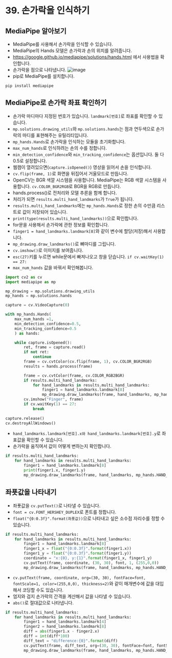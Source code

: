 # 39. 손가락을 인식하기
## MediaPipe 알아보기
* MediaPipe를 사용해서 손가락을 인식할 수 있습니다.
* MediaPipe의 Hands 모델은 손가락과 손의 위치를 알려줍니다.
* https://google.github.io/mediapipe/solutions/hands.html 에서 사용법을 확인합니다.
* 손가락을 점으로 나타냅니다.
![image](https://user-images.githubusercontent.com/76088532/146646503-670e339c-87ca-4741-adb9-9391607c0fe3.png)
* pip로 MediaPipe를 설치합니다.
```
pip install mediapipe
```

## MediaPipe로 손가락 좌표 확인하기
* 손가락 마디마다 지정된 번호가 있습니다. ```landmark[번호]```로 좌표를 확인할 수 있습니다. 
* ```mp.solutions.drawing_utils```와 ```mp.solutions.hands```는 점과 연두색으로 손가락의 마디를 표현해주는 유틸리티입니다.
* ```mp_hands.Hands```로 손가락을 인식하는 모듈을 초기화합니다.
* ```max_num_hands```로 인식하려는 손의 수를 정합니다.
* ```min_detection_confidence```와 ```min_tracking_confidence```는 옵션입니다. 둘 다 0.5로 설정합니다.
* 웹캠이 열려있으면(```capture.isOpened()```) 영상을 읽어서 손을 인식합니다. 
* ```cv.flip(frame, 1)```로 화면을 뒤집어서 거울모드로 만듭니다.
* OpenCV는 BGR 색깔 시스템을 사용합니다. MediaPipe는 RGB 색깔 시스템을 사용합니다. ```cv.COLOR_BGR2RGB```로 BGR을 RGB로 만듭니다.
* hands.process()로 전처리와 모델 추론을 함께 합니다.
* 처리가 되면 ```results.multi_hand_landmarks```가 ```True```가 됩니다.
* ```results.multi_hand_landmarks```에는 ```mp_hands.Hands```로 정한 손의 수만큼 리스트로 값이 저장되어 있습니다.
* ```print(type(results.multi_hand_landmarks))```으로 확인합니다.
* for문을 사용해서 손가락에 관한 정보를 확인합니다.
* ```finger1 = hand_landmarks.landmark[8]```와 같이 변수에 할당(저장)해서 사용합니다.
* ```mp_drawing.draw_landmarks()```로 뼈마디를 그립니다.
* ```cv.imshow()```로 이미지를 보여줍니다.
* ```esc(27)```키를 누르면 while문에서 빠져나오고 창을 닫습니다. ```if cv.waitKey(1) == 27:```
* ```max_num_hands``` 값을 바꿔서 확인해봅니다.
```python
import cv2 as cv
import mediapipe as mp

mp_drawing = mp.solutions.drawing_utils
mp_hands = mp.solutions.hands

capture = cv.VideoCapture(0)

with mp_hands.Hands(
    max_num_hands =1,
    min_detection_confidence=0.5,
    min_tracking_confidence=0.5
    ) as hands:

    while capture.isOpened():
        ret, frame = capture.read()
        if not ret:
            continue
        frame = cv.cvtColor(cv.flip(frame, 1), cv.COLOR_BGR2RGB)
        results = hands.process(frame)

        frame = cv.cvtColor(frame, cv.COLOR_RGB2BGR)
        if results.multi_hand_landmarks:
            for hand_landmarks in results.multi_hand_landmarks:
                finger1 = hand_landmarks.landmark[8]             
                mp_drawing.draw_landmarks(frame, hand_landmarks, mp_hands.HAND_CONNECTIONS)
        cv.imshow("Finger", frame)
        if cv.waitKey(1) == 27:
            break
        
capture.release()
cv.destroyAllWindows()
```
  
* ```hand_landmarks.landmark[번호].x와 hand_landmarks.landmark[번호].y```로 좌표값을 확인할 수 있습니다.
* 손가락을 움직여서 값이 어떻게 변하는지 확인합니다. 
```python
if results.multi_hand_landmarks:
    for hand_landmarks in results.multi_hand_landmarks:
        finger1 = hand_landmarks.landmark[8]
        print(finger1.x, finger1.y)
        mp_drawing.draw_landmarks(frame, hand_landmarks, mp_hands.HAND_CONNECTIONS)
```

## 좌푯값을 나타내기
* 좌푯값을 ```cv.putText()```로 나타낼 수 있습니다.
* ```font = cv.FONT_HERSHEY_DUPLEX```로 폰트를 정합니다.
* ```float("{0:0.3f}".format(좌푯값))```으로 나타내고 싶은 소수점 자리수를 정할 수 있습니다.
```python
if results.multi_hand_landmarks:
    for hand_landmarks in results.multi_hand_landmarks:
        finger1 = hand_landmarks.landmark[8]
        finger1_x = float("{0:0.3f}".format(finger1.x))
        finger1_y = float("{0:0.3f}".format(finger1.y))
        coordinate = "x:{0}, y:{1}".format(finger1_x, finger1_y)
        cv.putText(frame, coordinate, (30, 30), font, 1, (255,0,0))
        mp_drawing.draw_landmarks(frame, hand_landmarks, mp_hands.HAND_CONNECTIONS)

```
* ```cv.putText(frame, coordinate, org=(30, 30), fontFace=font, fontScale=1, color=(255,0,0), thickness=2)```와 같이 매개변수에 값을 대입해서 코딩할 수도 있습니다.
* 엄지와 검지 손가락의 간격을 계산해서 값을 나타낼 수 있습니다.
* ```abs()```로 절대값으로 나타냅니다.
```python
if results.multi_hand_landmarks:
    for hand_landmarks in results.multi_hand_landmarks:
        finger1 = hand_landmarks.landmark[4]
        finger2 = hand_landmarks.landmark[8]
        diff = abs(finger1.x - finger2.x)
        diff = int(diff*100)                
        diff_text = "difference:{0}".format(diff)
        cv.putText(frame, diff_text, org=(30, 30), fontFace=font, fontScale=1, color=(255,0,0), thickness=2)
        mp_drawing.draw_landmarks(frame, hand_landmarks, mp_hands.HAND_CONNECTIONS)
```   
